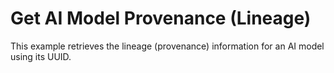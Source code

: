 # Get AI Model Provenance (Lineage)

This example retrieves the lineage (provenance) information for an AI model using its UUID.
